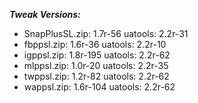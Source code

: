 ***Tweak Versions:***
 - SnapPlusSL.zip: 1.7r-56 uatools: 2.2r-31
 - fbppsl.zip: 1.6r-36 uatools: 2.2r-10
 - igppsl.zip: 1.8r-195 uatools: 2.2r-62
 - mlppsl.zip: 1.0r-20 uatools: 2.2r-35
 - twppsl.zip: 1.2r-82 uatools: 2.2r-62
 - wappsl.zip: 1.6r-104 uatools: 2.2r-62
